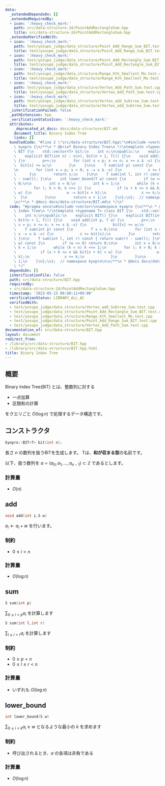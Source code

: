 ```yaml
---
data:
  _extendedDependsOn: []
  _extendedRequiredBy:
  - icon: ':heavy_check_mark:'
    path: src/data-structure-2d/PointAddRectangleSum.hpp
    title: src/data-structure-2d/PointAddRectangleSum.hpp
  _extendedVerifiedWith:
  - icon: ':heavy_check_mark:'
    path: test/yosupo_judge/data_structure/Point_Add_Range_Sum_BIT.test.cpp
    title: test/yosupo_judge/data_structure/Point_Add_Range_Sum_BIT.test.cpp
  - icon: ':heavy_check_mark:'
    path: test/yosupo_judge/data_structure/Point_Add_Rectangle_Sum_BIT.test.cpp
    title: test/yosupo_judge/data_structure/Point_Add_Rectangle_Sum_BIT.test.cpp
  - icon: ':heavy_check_mark:'
    path: test/yosupo_judge/data_structure/Range_Kth_Smallest_Mo.test.cpp
    title: test/yosupo_judge/data_structure/Range_Kth_Smallest_Mo.test.cpp
  - icon: ':heavy_check_mark:'
    path: test/yosupo_judge/data_structure/Vertex_Add_Path_Sum.test.cpp
    title: test/yosupo_judge/data_structure/Vertex_Add_Path_Sum.test.cpp
  - icon: ':heavy_check_mark:'
    path: test/yosupo_judge/data_structure/Vertex_add_Subtree_Sum.test.cpp
    title: test/yosupo_judge/data_structure/Vertex_add_Subtree_Sum.test.cpp
  _isVerificationFailed: false
  _pathExtension: hpp
  _verificationStatusIcon: ':heavy_check_mark:'
  attributes:
    _deprecated_at_docs: docs/data-structure/BIT.md
    document_title: Binary Index Tree
    links: []
  bundledCode: "#line 2 \"src/data-structure/BIT.hpp\"\n#include <vector>\nnamespace\
    \ kyopro {\n/**\n * @brief Binary Index Tree\n */\ntemplate <typename T> class\
    \ BIT {\n    std::vector<T> bit;\n    int n;\n\npublic:\n    explicit BIT() {}\n\
    \    explicit BIT(int n) : n(n), bit(n + 1, T()) {}\n    void add(int p, T w)\
    \ {\n        p++;\n        for (int x = p; x <= n; x += x & -x) {\n          \
    \  bit[x] += w;\n        }\n    }\n\n    T sum(int p) const {\n        T s = 0;\n\
    \n        for (int x = p; x > 0; x -= x & -x) {\n            s += bit[x];\n  \
    \      }\n        return s;\n    }\n\n    T sum(int l, int r) const { return sum(r)\
    \ - sum(l); }\n\n    int lower_bound(T w) const {\n        if (w <= 0) return\
    \ 0;\n\n        int x = 0;\n        int k = 1;\n        while (k < n) k <<= 1;\n\
    \        for (; k > 0; k >>= 1) {\n            if (x + k <= n && bit[x + k] <\
    \ w) {\n                w -= bit[x + k];\n                x += k;\n          \
    \  }\n        }\n\n        return x + 1;\n    }\n};\n};  // namespace kyopro\n\
    \n/**\n * @docs docs/data-structure/BIT.md\n */\n"
  code: "#pragma once\n#include <vector>\nnamespace kyopro {\n/**\n * @brief Binary\
    \ Index Tree\n */\ntemplate <typename T> class BIT {\n    std::vector<T> bit;\n\
    \    int n;\n\npublic:\n    explicit BIT() {}\n    explicit BIT(int n) : n(n),\
    \ bit(n + 1, T()) {}\n    void add(int p, T w) {\n        p++;\n        for (int\
    \ x = p; x <= n; x += x & -x) {\n            bit[x] += w;\n        }\n    }\n\n\
    \    T sum(int p) const {\n        T s = 0;\n\n        for (int x = p; x > 0;\
    \ x -= x & -x) {\n            s += bit[x];\n        }\n        return s;\n   \
    \ }\n\n    T sum(int l, int r) const { return sum(r) - sum(l); }\n\n    int lower_bound(T\
    \ w) const {\n        if (w <= 0) return 0;\n\n        int x = 0;\n        int\
    \ k = 1;\n        while (k < n) k <<= 1;\n        for (; k > 0; k >>= 1) {\n \
    \           if (x + k <= n && bit[x + k] < w) {\n                w -= bit[x +\
    \ k];\n                x += k;\n            }\n        }\n\n        return x +\
    \ 1;\n    }\n};\n};  // namespace kyopro\n\n/**\n * @docs docs/data-structure/BIT.md\n\
    \ */"
  dependsOn: []
  isVerificationFile: false
  path: src/data-structure/BIT.hpp
  requiredBy:
  - src/data-structure-2d/PointAddRectangleSum.hpp
  timestamp: '2023-05-15 08:00:11+09:00'
  verificationStatus: LIBRARY_ALL_AC
  verifiedWith:
  - test/yosupo_judge/data_structure/Vertex_add_Subtree_Sum.test.cpp
  - test/yosupo_judge/data_structure/Point_Add_Rectangle_Sum_BIT.test.cpp
  - test/yosupo_judge/data_structure/Range_Kth_Smallest_Mo.test.cpp
  - test/yosupo_judge/data_structure/Point_Add_Range_Sum_BIT.test.cpp
  - test/yosupo_judge/data_structure/Vertex_Add_Path_Sum.test.cpp
documentation_of: src/data-structure/BIT.hpp
layout: document
redirect_from:
- /library/src/data-structure/BIT.hpp
- /library/src/data-structure/BIT.hpp.html
title: Binary Index Tree
---
```

## 概要

Binary Index Tree(BIT) とは、整数列に対する

- 一点加算
- 区間和の計算

をクエリごと $O(\log n)$ で処理するデータ構造です。

## コンストラクタ

```cpp
kyopro::BIT<T> bit(int n);
```

長さ $n$ の数列を扱うBITを生成します。
Tは、**和が収まる型**の名前です。

以下、扱う数列を $a=(a_0,a_1,\dots,a_{n-1})\subset\mathbb{Z}$ であるとします。

### 計算量

- $O(n)$

## add

```cpp
void add(int i,S w)
```

$a_i\leftarrow a_i+w$ を行います。

### 制約

- $0 \leq i \lt n$

### 計算量

- $O(\log n)$

## sum

```cpp
S sum(int p)
```

$\sum_{0 \leq i \lt p}{a_i}$ を計算します

```cpp
S sum(int l,int r)
```

$\sum_{l \leq i \lt r}{a_i}$ を計算します

### 制約

- $0 \leq p \lt n$
- $0 \leq l \leq r \lt n$

### 計算量

- いずれも $O(\log n)$

## lower_bound

```cpp
int lower_bound(S w)
```

$\sum_{0 \leq i \lt k}{a_i} \geq w$ となるような最小の $k$ を求めます

### 制約

- 呼び出されるとき、$a$ の各項は非負である

### 計算量

- $O(\log n)$
